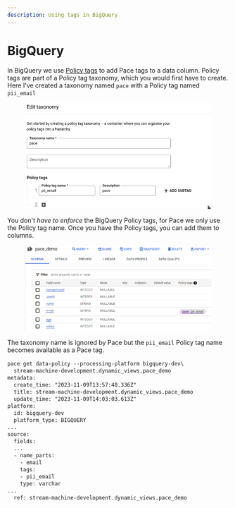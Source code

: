 ```yaml
---
description: Using tags in BigQuery
---
```


# BigQuery

In BigQuery we use [Policy tags](https://console.cloud.google.com/bigquery/policy-tags) to add Pace tags to a data column. Policy tags are part of a Policy tag taxonomy, which you would first have to create. Here I've created a taxonomy named `pace` with a Policy tag named `pii_email`

<figure><img src="../../../.gitbook/assets/image (5).png" alt=""><figcaption></figcaption></figure>

You don't _have to enforce_ the BigQuery Policy tags, for Pace we only use the Policy tag name. Once you have the Policy tags, you can add them to columns.

<figure><img src="../../../.gitbook/assets/image (6).png" alt=""><figcaption></figcaption></figure>

The taxonomy name is ignored by Pace but the `pii_email` Policy tag name becomes available as a Pace tag.

```
pace get data-policy --processing-platform bigquery-dev\
  stream-machine-development.dynamic_views.pace_demo
metadata:
  create_time: "2023-11-09T13:57:40.336Z"
  title: stream-machine-development.dynamic_views.pace_demo
  update_time: "2023-11-09T14:03:03.613Z"
platform:
  id: bigquery-dev
  platform_type: BIGQUERY
...
source:
  fields:
  ...
  - name_parts:
    - email
    tags:
    - pii_email
    type: varchar
...
  ref: stream-machine-development.dynamic_views.pace_demo

```
